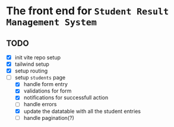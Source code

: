 # The front end for `Student Result Management System`

## TODO

- [x] init vite repo setup
- [x] tailwind setup
- [x] setup routing
- [ ] setup `students` page
  - [x] handle form entry
  - [x] validations for form
  - [x] notifications for successfull action
  - [ ] handle errors
  - [x] update the datatable with all the student entries
  - [ ] handle pagination(?)
